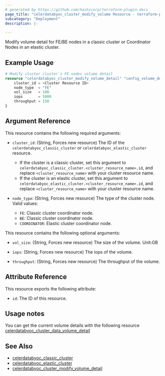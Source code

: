 ```yaml
---
# generated by https://github.com/hashicorp/terraform-plugin-docs
page_title: "celerdatabyoc_cluster_modify_volume Resource - terraform-provider-celerdatabyoc"
subcategory: "Deployment"
description: |-
  
---
```


Modify volume detail for FE/BE nodes in a classic cluster or Coordinator Nodes in an elastic cluster.

## Example Usage

```terraform
# Modify cluster cluster`s FE nodes volume detail
resource "celerdatabyoc_cluster_modify_volume_detail" "config_volume_detail" {
    cluster_id = <Cluster Resource ID>
    node_type  = "FE"
    vol_size   = 100
    iops       = 5000
    throughput = 150
}
```

## Argument Reference

This resource contains the following required arguments:

- `cluster_id`: (String, Forces new resource) The ID of the `celerdatabyoc_classic_cluster` or `celerdatabyoc_elastic_cluster` resource.

  - If the cluster is a classic cluster, set this argument to `celerdatabyoc_classic_cluster.<cluster_resource_name>.id`, and replace `<cluster_resource_name>` with your cluster resource name.
  - If the cluster is an elastic cluster, set this argument to `celerdatabyoc_elastic_cluster.<cluster_resource_name>.id`, and replace `<cluster_resource_name>` with your cluster resource name.

- `node_type`: (String, Forces new resource) The type of the cluster node. Valid values:
  - `FE`: Classic cluster coordinator node.
  - `BE`: Classic cluster coordinator node.
  - `COORDINATOR`: Elastic cluster coordinator node.

This resource contains the following optional arguments:

- `vol_size`: (String, Forces new resource) The size of the volume. Unit:GB

- `iops`: (String, Forces new resource) The iops of the volume.

- `throughput`: (String, Forces new resource)  The throughput of the volume.

## Attribute Reference

This resource exports the following attribute:

- `id`: The ID of this resource.

## Usage notes

You can get the current volume details with the following resource [celerdatabyoc_cluster_data_volume_detail](../data-sources/cluster_data_volume_detail.md)

## See Also

- [celerdatabyoc_classic_cluster](../resources/classic_cluster.md)
- [celerdatabyoc_elastic_cluster](../resources/elastic_cluster.md)
- [celerdatabyoc_cluster_modify_volume_detail](../resources/cluster_modify_volume.md)

